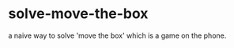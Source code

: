 solve-move-the-box
==================

a naive way to solve 'move the box' which is a game on the phone.